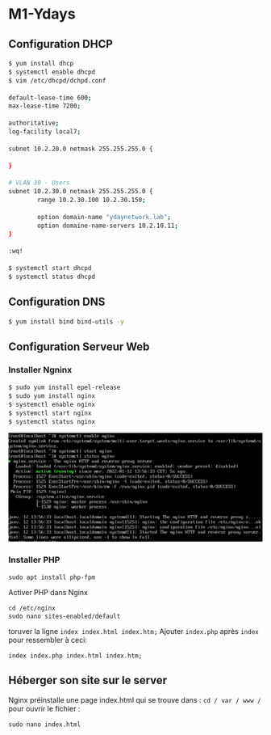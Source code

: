 # M1-Ydays

## Configuration DHCP

```bash
$ yum install dhcp
$ systemctl enable dhcpd
$ vim /etc/dhcpd/dchpd.conf

default-lease-time 600;
max-lease-time 7200;

authoritative;
log-facility local7;

subnet 10.2.20.0 netmask 255.255.255.0 {

}

# VLAN 30 - Users
subnet 10.2.30.0 netmask 255.255.255.0 {
        range 10.2.30.100 10.2.30.150;

        option domain-name "ydaynetwork.lab";
        option domaine-name-servers 10.2.10.11;
}

:wq!

$ systemctl start dhcpd
$ systemctl status dhcpd
```

## Configuration DNS

```bash
$ yum install bind bind-utils -y
```

## Configuration Serveur Web

### Installer Ngninx  

``` bash
$ sudo yum install epel-release
$ sudo yum install nginx 
$ systemctl enable nginx
$ systemctl start nginx
$ systemctl status nginx
```
![srv_web.png](srv_web.png)

### Installer PHP
```
sudo apt install php-fpm
```
Activer PHP dans Nginx
```
cd /etc/nginx
sudo nano sites-enabled/default
```
toruver la ligne `index index.html index.htm;`
Ajouter `index.php`  après `index` pour ressembler à ceci:
```
index index.php index.html index.htm;
```


## Héberger son site sur le server
Nginx préinstalle une page index.html qui se trouve dans : `cd / var / www /`  
pour ouvrir le fichier : 
```
sudo nano index.html
```